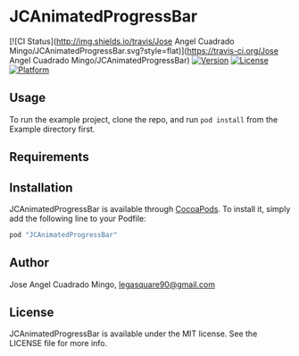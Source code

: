 # JCAnimatedProgressBar

[![CI Status](http://img.shields.io/travis/Jose Angel Cuadrado Mingo/JCAnimatedProgressBar.svg?style=flat)](https://travis-ci.org/Jose Angel Cuadrado Mingo/JCAnimatedProgressBar)
[![Version](https://img.shields.io/cocoapods/v/JCAnimatedProgressBar.svg?style=flat)](http://cocoapods.org/pods/JCAnimatedProgressBar)
[![License](https://img.shields.io/cocoapods/l/JCAnimatedProgressBar.svg?style=flat)](http://cocoapods.org/pods/JCAnimatedProgressBar)
[![Platform](https://img.shields.io/cocoapods/p/JCAnimatedProgressBar.svg?style=flat)](http://cocoapods.org/pods/JCAnimatedProgressBar)

## Usage

To run the example project, clone the repo, and run `pod install` from the Example directory first.

## Requirements

## Installation

JCAnimatedProgressBar is available through [CocoaPods](http://cocoapods.org). To install
it, simply add the following line to your Podfile:

```ruby
pod "JCAnimatedProgressBar"
```

## Author

Jose Angel Cuadrado Mingo, legasquare90@gmail.com

## License

JCAnimatedProgressBar is available under the MIT license. See the LICENSE file for more info.
